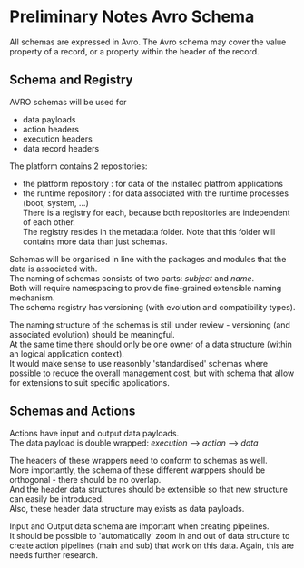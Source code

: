 # Preliminary Notes Avro Schema

All schemas are expressed in Avro. 
The Avro schema may cover the value property of a record, or a property within the header of the record.

## Schema and Registry

AVRO schemas will be used for
 - data payloads
 - action headers
 - execution headers
 - data record headers

 The platform contains 2 repositories: 
  - the platform repository : for data of the installed platfrom applications
  - the runtime repository : for data associated with the runtime processes (boot, system, ...)  
There is a registry for each, because both repositories are independent of each other.  
The registry resides in the metadata folder. Note that this folder will contains more data than just schemas.  

Schemas will be organised in line with the packages and modules that the data is associated with.  
The naming of schemas consists of two parts: *subject* and *name*.  
Both will require namespacing to provide fine-grained extensible naming mechanism.  
The schema registry has versioning (with evolution and compatibility types).  

The naming structure of the schemas is still under review - versioning (and associated evolution) should be meaningful.  
At the same time there should only be one owner of a data structure (within an logical application context).  
It would make sense to use reasonbly 'standardised' schemas where possible to reduce the overall management cost,
but with schema that allow for extensions to suit specific applications.

## Schemas and Actions

Actions have input and output data payloads.  
The data payload is double wrapped: *execution* --> *action* --> *data*  

The headers of these wrappers need to conform to schemas as well.  
More importantly, the schema of these different warppers should be orthogonal - there should be no overlap.  
And the header data structures should be extensible so that new structure can easily be introduced.  
Also, these header data structure may exists as data payloads.

Input and Output data schema are important when creating pipelines.  
It should be possible to 'automatically' zoom in and out of data structure to create action pipelines (main and sub) that work on this data.
Again, this are needs further research.
